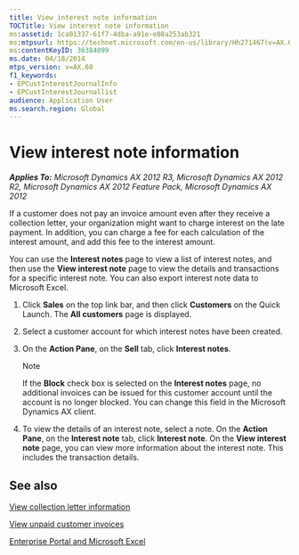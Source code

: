 ```yaml
---
title: View interest note information
TOCTitle: View interest note information
ms:assetid: 1ca01337-61f7-4dba-a91e-e08a253ab321
ms:mtpsurl: https://technet.microsoft.com/en-us/library/Hh271467(v=AX.60)
ms:contentKeyID: 36384099
ms.date: 04/18/2014
mtps_version: v=AX.60
f1_keywords:
- EPCustInterestJournalInfo
- EPCustInterestJournallist
audience: Application User
ms.search.region: Global
---
```


# View interest note information 


_**Applies To:** Microsoft Dynamics AX 2012 R3, Microsoft Dynamics AX 2012 R2, Microsoft Dynamics AX 2012 Feature Pack, Microsoft Dynamics AX 2012_

If a customer does not pay an invoice amount even after they receive a collection letter, your organization might want to charge interest on the late payment. In addition, you can charge a fee for each calculation of the interest amount, and add this fee to the interest amount.

You can use the **Interest notes** page to view a list of interest notes, and then use the **View interest note** page to view the details and transactions for a specific interest note. You can also export interest note data to Microsoft Excel.

1.  Click **Sales** on the top link bar, and then click **Customers** on the Quick Launch. The **All customers** page is displayed.

2.  Select a customer account for which interest notes have been created.

3.  On the **Action Pane**, on the **Sell** tab, click **Interest notes**.
    

    > [!NOTE]
    > <P>If the <STRONG>Block</STRONG> check box is selected on the <STRONG>Interest notes</STRONG> page, no additional invoices can be issued for this customer account until the account is no longer blocked. You can change this field in the Microsoft Dynamics AX client.</P>



4.  To view the details of an interest note, select a note. On the **Action Pane**, on the **Interest note** tab, click **Interest note**. On the **View interest note** page, you can view more information about the interest note. This includes the transaction details.

## See also

[View collection letter information](view-collection-letter-information.md)

[View unpaid customer invoices](view-unpaid-customer-invoices.md)

[Enterprise Portal and Microsoft Excel](enterprise-portal-and-microsoft-excel.md)

  


